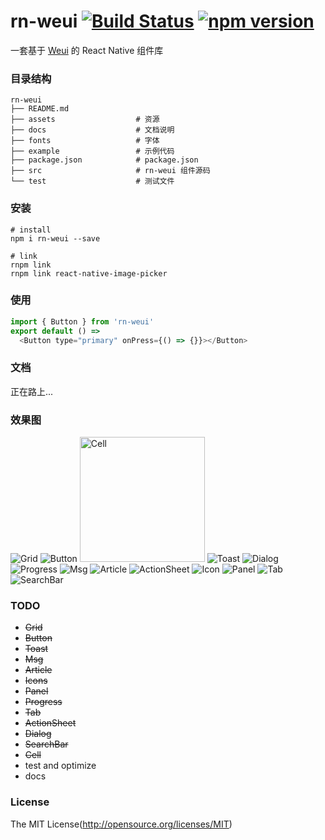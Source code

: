 # rn-weui [![Build Status](https://travis-ci.org/maskzh/rn-weui.svg?branch=master)](https://travis-ci.org/maskzh/rn-weui) [![npm version](https://img.shields.io/npm/v/rn-weui.svg)](https://www.npmjs.org/package/rn-weui)
一套基于 [Weui](https://github.com/weui/weui) 的 React Native 组件库

### 目录结构

```
rn-weui
├── README.md
├── assets                  # 资源
├── docs                    # 文档说明
├── fonts                   # 字体
├── example                 # 示例代码
├── package.json            # package.json
├── src                     # rn-weui 组件源码
└── test                    # 测试文件
```

### 安装
```shell
# install
npm i rn-weui --save

# link
rnpm link
rnpm link react-native-image-picker
```

### 使用
```js
import { Button } from 'rn-weui'
export default () =>
  <Button type="primary" onPress={() => {}}></Button>
```

### 文档
正在路上...

<!-- - [快速上手](./docs/installation.md)
- [ActionSheet](./docs/actionsheet.md)
- [Button](./docs/button.md)
- [Cell](./docs/cell.md)
- [Dialog](./docs/dialog.md)
- [Form](./docs/form.md)
- [Icon](./docs/icon.md)
- [Mask](./docs/mask.md)
- [Msg](./docs/msg.md)
- [Progress](./docs/progress.md)
- [Toast](./docs/toast.md) -->

### 效果图
![Grid](http://elliott.b0.upaiyun.com/img/1554b80f86!sm)
![Button](http://elliott.b0.upaiyun.com/img/0eaee86242!sm)
<img src="http://elliott.b0.upaiyun.com/img/629cdb855a.gif" width="200" alt="Cell">
![Toast](http://elliott.b0.upaiyun.com/img/7a1c514893!sm)
![Dialog](http://elliott.b0.upaiyun.com/img/ff2041ef74!sm)
![Progress](http://elliott.b0.upaiyun.com/img/bcf87aa546!sm)
![Msg](http://elliott.b0.upaiyun.com/img/a074f60ff3!sm)
![Article](http://elliott.b0.upaiyun.com/img/2b560538a0!sm)
![ActionSheet](http://elliott.b0.upaiyun.com/img/e102bc3e15!sm)
![Icon](http://elliott.b0.upaiyun.com/img/f121200771!sm)
![Panel](http://elliott.b0.upaiyun.com/img/cf3b622b9f!sm)
![Tab](http://elliott.b0.upaiyun.com/img/7a2f8c250d!sm)
![SearchBar](http://elliott.b0.upaiyun.com/img/df211a3def!sm)

### TODO
- <s>Grid</s>
- <s>Button</s>
- <s>Toast</s>
- <s>Msg</s>
- <s>Article</s>
- <s>Icons</s>
- <s>Panel</s>
- <s>Progress</s>
- <s>Tab</s>
- <s>ActionSheet</s>
- <s>Dialog</s>
- <s>SearchBar</s>
- <s>Cell</s>
- test and optimize
- docs

### License
The MIT License(http://opensource.org/licenses/MIT)
